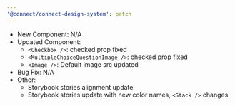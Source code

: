 ```yaml
---
'@connect/connect-design-system': patch
---
```


- New Component: N/A
- Updated Component:
  - `<Checkbox />`: checked prop fixed
  - `<MultipleChoiceQuestionImage />`: checked prop fixed
  - `<Image />`: Default image src updated
- Bug Fix: N/A
- Other:
  - Storybook stories alignment update
  - Storybook stories update with new color names, `<Stack />` changes
